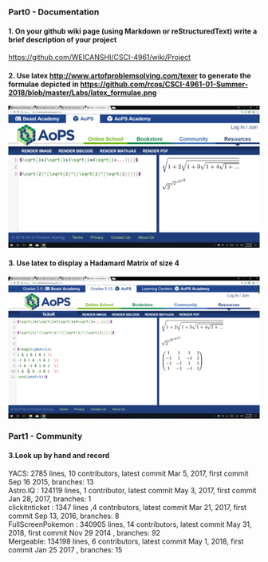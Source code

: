 ### Part0 - Documentation
#### 1. On your github wiki page (using Markdown or reStructuredText) write a brief description of your project
https://github.com/WEICANSHI/CSCI-4961/wiki/Project

#### 2. Use latex http://www.artofproblemsolving.com/texer to generate the formulae depicted in https://github.com/rcos/CSCI-4961-01-Summer-2018/blob/master/Labs/latex_formulae.png

![](./Image/LaTex.png)

#### 3. Use latex to display a Hadamard Matrix of size 4

![](./Image/LaTex2.png)


### Part1 - Community
#### 3.Look up by hand and record 
YACS: 2785 lines, 10 contributors, latest commit Mar 5, 2017, first commit  Sep 16 2015, branches: 13 </br>
Astro.IQ : 124119 lines, 1 contributor, latest commit May 3, 2017, first commit Jan 28, 2017, branches: 1</br>
clickitnticket : 1347 lines ,4 contributors, latest commit Mar 21, 2017, first commit Sep 13, 2016, branches: 8</br>
FullScreenPokemon : 340905 lines, 14 contributors, latest commit May 31, 2018, first commit Nov 29 2014 , branches: 92</br>
Mergeable: 134198 lines, 6 contributors, latest commit May 1, 2018, first commit Jan 25 2017 , branches: 15</br>
